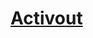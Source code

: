 # [Activout](https://docs.google.com/presentation/d/19AhXiyBUhoWLQ_UkNNGNAgObQwEJ6yOcZr9fqNGmxFA/edit#slide=id.g23e8f982e8b_1_0)
